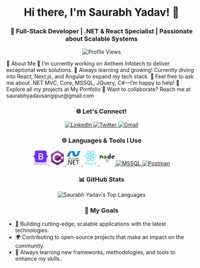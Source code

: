 <h1 align="center">Hi there, I'm Saurabh Yadav! 👋</h1> <h3 align="center">🚀 Full-Stack Developer | .NET & React Specialist | Passionate about Scalable Systems</h3> <p align="center"> <img src="https://komarev.com/ghpvc/?username=saurabh-71&label=Profile%20views&color=0e75b6&style=flat" alt="Profile Views" /> </p>
🌟 About Me
🔭 I’m currently working on Anthem Infotech to deliver exceptional web solutions.
🌱 Always learning and growing! Currently diving into React, Next.js, and Angular to expand my tech stack.
💬 Feel free to ask me about .NET MVC, Core, MSSQL, JQuery, C#—I’m happy to help!
📂 Explore all my projects at My Portfolio
📧 Want to collaborate? Reach me at saurabhyadavsangipur@gmail.com

<h3 align="center">🌐 Let's Connect!</h3> <p align="center"> <a href="https://www.linkedin.com/in/saurabh-yadav" target="_blank"> <img src="https://img.shields.io/badge/LinkedIn-0077B5?style=for-the-badge&logo=linkedin&logoColor=white" alt="LinkedIn" /> </a> <a href="https://twitter.com/saurabh_y71" target="_blank"> <img src="https://img.shields.io/badge/Twitter-1DA1F2?style=for-the-badge&logo=twitter&logoColor=white" alt="Twitter" /> </a> <a href="mailto:saurabhyadavsangipur@gmail.com"> <img src="https://img.shields.io/badge/Email-D14836?style=for-the-badge&logo=gmail&logoColor=white" alt="Gmail" /> </a> </p>
<h3 align="center">⚙️ Languages & Tools I Use</h3> <p align="center"> <a href="https://getbootstrap.com" target="_blank"> <img src="https://raw.githubusercontent.com/devicons/devicon/master/icons/bootstrap/bootstrap-plain-wordmark.svg" alt="Bootstrap" width="40" height="40"/> </a> <a href="https://www.w3schools.com/cs/" target="_blank"> <img src="https://raw.githubusercontent.com/devicons/devicon/master/icons/csharp/csharp-original.svg" alt="C#" width="40" height="40"/> </a> <a href="https://dotnet.microsoft.com/" target="_blank"> <img src="https://raw.githubusercontent.com/devicons/devicon/master/icons/dot-net/dot-net-original-wordmark.svg" alt=".NET" width="40" height="40"/> </a> <a href="https://reactjs.org/" target="_blank"> <img src="https://raw.githubusercontent.com/devicons/devicon/master/icons/react/react-original-wordmark.svg" alt="React" width="40" height="40"/> </a> <a href="https://nodejs.org" target="_blank"> <img src="https://raw.githubusercontent.com/devicons/devicon/master/icons/nodejs/nodejs-original-wordmark.svg" alt="Node.js" width="40" height="40"/> </a> <a href="https://www.microsoft.com/en-us/sql-server" target="_blank"> <img src="https://www.svgrepo.com/show/303229/microsoft-sql-server-logo.svg" alt="MSSQL" width="40" height="40"/> </a> <a href="https://postman.com" target="_blank"> <img src="https://www.vectorlogo.zone/logos/getpostman/getpostman-icon.svg" alt="Postman" width="40" height="40"/> </a> </p>
<h3 align="center">📊 GitHub Stats</h3> <p align="center"> <img src="https://github-readme-stats.vercel.app/api/top-langs?username=saurabh-71&show_icons=true&locale=en&layout=compact&theme=radical" alt="Saurabh Yadav's Top Languages" /> </p>
<h3 align="center">🚀 My Goals</h3> <ul> <li>🎯 Building cutting-edge, scalable applications with the latest technologies.</li> <li>🌍 Contributing to open-source projects that make an impact on the community.</li> <li>📖 Always learning new frameworks, methodologies, and tools to enhance my skills.</li> </ul>
